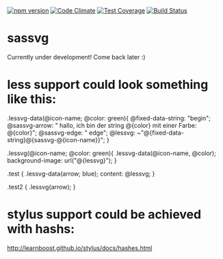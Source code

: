 [![npm version](https://badge.fury.io/js/sassvg.svg)](http://badge.fury.io/js/sassvg)
[![Code Climate](https://codeclimate.com/github/MattDiMu/sassvg/badges/gpa.svg)](https://codeclimate.com/github/MattDiMu/sassvg)
[![Test Coverage](https://codeclimate.com/github/MattDiMu/sassvg/badges/coverage.svg)](https://codeclimate.com/github/MattDiMu/sassvg)
[![Build Status](https://travis-ci.org/MattDiMu/sassvg.svg)](https://travis-ci.org/MattDiMu/sassvg)

# sassvg
Currently under development! Come back later :)


# less support could look something like this:
.lessvg-data(@icon-name; @color: green){
  @fixed-data-string: "begin";
  @sassvg-arrow: " hallo, ich bin der string @{color} mit einer Farbe: @{color}";
  @sassvg-edge: " edge";
  @lessvg: ~"@{fixed-data-string}@{sassvg-@{icon-name}}";
}

.lessvg(@icon-name; @color: green){
 .lessvg-data(@icon-name, @color);
  background-image: url("@{lessvg}");
}

.test {
 .lessvg-data(arrow; blue);
  content: @lessvg;
}


.test2 { 
  .lessvg(arrow);
}


# stylus support could be achieved with hashs:
http://learnboost.github.io/stylus/docs/hashes.html

